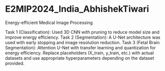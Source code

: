 # E2MIP2024_India_AbhishekTiwari
Energy-efficient Medical Image Processing

Task 1 (Classification): Used 3D CNN with pruning to reduce model size and improve energy efficiency.
Task 2 (Segmentation): A U-Net architecture was used with early stopping and image resolution reduction.
Task 3 (Fetal Brain Segmentation): Attention U-Net with transfer learning and quantization for energy efficiency.
Replace placeholders (X_train, y_train, etc.) with actual datasets and use appropriate hyperparameters depending on the dataset provided.
